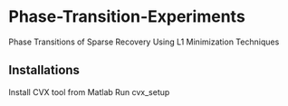 # Phase-Transition-Experiments
Phase Transitions of Sparse Recovery Using L1 Minimization Techniques

## Installations
Install CVX tool from Matlab
Run cvx_setup


